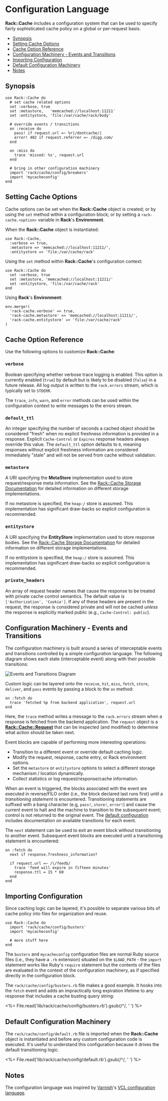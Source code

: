 Configuration Language
======================

__Rack::Cache__ includes a configuration system that can be used to specify
fairly sophisticated cache policy on a global or per-request basis.

  - [Synopsis](#synopsis)
  - [Setting Cache Options](#setopt)
  - [Cache Option Reference](#options)
  - [Configuration Machinery - Events and Transitions](#machinery)
  - [Importing Configuration](#import)
  - [Default Configuration Machinery](#default)
  - [Notes](#notes)

<a id='synopsis'></a>

Synopsis
--------

    use Rack::Cache do
      # set cache related options
      set :verbose, true
      set :metastore,   'memcached://localhost:11211'
      set :entitystore, 'file:/var/cache/rack/body'

      # override events / transitions
      on :receive do
        pass! if request.url =~ %r|/dontcache/|
        error! 402 if request.referrer =~ /digg.com/
      end

      on :miss do
        trace 'missed: %s', request.url
      end

      # bring in other configuration machinery
      import 'rack/cache/config/breakers'
      import 'mycacheconfig'
    end

<a id='setopt'></a>

Setting Cache Options
---------------------

Cache options can be set when the __Rack::Cache__ object is created; or by using
the `set` method within a configuration block; or by setting a
`rack-cache.<option>` variable in __Rack__'s __Environment__.

When the __Rack::Cache__ object is instantiated:

    use Rack::Cache,
      :verbose => true,
      :metastore => 'memcached://localhost:11211/',
      :entitystore => 'file:/var/cache/rack'

Using the `set` method within __Rack::Cache__'s configuration context:

    use Rack::Cache do
      set :verbose, true
      set :metastore, 'memcached://localhost:11211/'
      set :entitystore, 'file:/var/cache/rack'
    end

Using __Rack__'s __Environment__:

    env.merge!(
      'rack-cache.verbose' => true,
      'rack-cache.metastore' => 'memcached://localhost:11211/',
      'rack-cache.entitystore' => 'file:/var/cache/rack'
    )

<a id='options'></a>

Cache Option Reference
----------------------

Use the following options to customize __Rack::Cache__:

### `verbose`

Boolean specifying whether verbose trace logging is enabled. This option is
currently enabled (`true`) by default but is likely to be disabled (`false`) in
a future release. All log output is written to the `rack.errors` stream, which
is typically set to `STDERR`.

The `trace`, `info`, `warn`, and `error` methods can be used within the
configuration context to write messages to the errors stream.

### `default_ttl`

An integer specifying the number of seconds a cached object should be considered
"fresh" when no explicit freshness information is provided in a response.
Explicit `Cache-Control` or `Expires` response headers always override this
value. The `default_ttl` option defaults to `0`, meaning responses without
explicit freshness information are considered immediately "stale" and will not
be served from cache without validation.

### `metastore`

A URI specifying the __MetaStore__ implementation used to store request/response
meta information. See the [Rack::Cache Storage Documentation](storage.html)
for detailed information on different storage implementations.

If no metastore is specified, the `heap:/` store is assumed. This implementation
has significant draw-backs so explicit configuration is recommended.

### `entitystore`

A URI specifying the __EntityStore__ implementation used to store
response bodies. See the [Rack::Cache Storage Documentation](storage.html)
for detailed information on different storage implementations.

If no entitystore is specified, the `heap:/` store is assumed. This
implementation has significant draw-backs so explicit configuration is
recommended.

### `private_headers`

An array of request header names that cause the response to be treated with
private cache control semantics. The default value is `['Authorization', 'Cookie']`.
If any of these headers are present in the request, the response is considered
private and will not be cached _unless_ the response is explicitly marked public
(e.g., `Cache-Control: public`).

<a id='machinery'></a>

Configuration Machinery - Events and Transitions
------------------------------------------------

The configuration machinery is built around a series of interceptable events and
transitions controlled by a simple configuration language. The following diagram
shows each state (interceptable event) along with their possible transitions:

<p class='center'>
<img src='events.png' alt='Events and Transitions Diagram' />
</p>

Custom logic can be layered onto the `receive`, `hit`, `miss`, `fetch`, `store`,
`deliver`, and `pass` events by passing a block to the `on` method:

    on :fetch do
      trace 'fetched %p from backend application', request.url
    end

Here, the `trace` method writes a message to the `rack.errors` stream when a
response is fetched from the backend application. The `request` object is a
[__Rack::Cache::Request__](./api/classes/Rack/Cache/Request) that can be
inspected (and modified) to determine what action should be taken next.

Event blocks are capable of performing more interesting operations:

  * Transition to a different event or override default caching logic.
  * Modify the request, response, cache entry, or Rack environment options.
  * Set the `metastore` or `entitystore` options to select a different storage
    mechanism / location dynamically.
  * Collect statistics or log request/response/cache information.

When an event is triggered, the blocks associated with the event are executed in
reverse/FILO order (i.e., the block declared last runs first) until a
_transitioning statement_ is encountered. Transitioning statements are suffixed
with a bang character (e.g, `pass!`, `store!`, `error!`) and cause the current
event to halt and the machine to transition to the subsequent event; control is
not returned to the original event. The [default configuration](#default)
includes documentation on available transitions for each event.

The `next` statement can be used to exit an event block without transitioning
to another event. Subsequent event blocks are executed until a transitioning
statement is encountered:

    on :fetch do
      next if response.freshness_information?

      if request.url =~ /\/feed$/
        trace 'feed will expire in fifteen minutes'
        response.ttl = 15 * 60
      end
    end

<a id='import'></a>

Importing Configuration
-----------------------

Since caching logic can be layered, it's possible to separate various bits of
cache policy into files for organization and reuse.

    use Rack::Cache do
      import 'rack/cache/config/busters'
      import 'mycacheconfig'

      # more stuff here
    end

The `busters` and `mycacheconfig` configuration files are normal Ruby source
files (i.e., they have a `.rb` extension) situated on the `$LOAD_PATH` - the
`import` statement works like Ruby's `require` statement but the contents of the
files are evaluated in the context of the configuration machinery, as if
specified directly in the configuration block.

The `rack/cache/config/busters.rb` file makes a good example. It hooks into the
`fetch` event and adds an impractically long expiration lifetime to any response
that includes a cache busting query string:

<%= File.read('lib/rack/cache/config/busters.rb').gsub(/^/, '    ') %>


<a id='default'></a>

Default Configuration Machinery
-------------------------------

The `rack/cache/config/default.rb` file is imported when the __Rack::Cache__
object is instantiated and before any custom configuration code is executed.
It's useful to understand this configuration because it drives the default
transitioning logic.

<%= File.read('lib/rack/cache/config/default.rb').gsub(/^/, '    ') %>

<a id='notes'></a>

Notes
-----

The configuration language was inspired by [Varnish][var]'s
[VCL configuration language][vcl].

[var]: http://varnish.projects.linpro.no/
  "Varnish HTTP accelerator"

[vcl]: http://tomayko.com/man/vcl
  "VCL(7) -- Varnish Configuration Language Manual Page"
